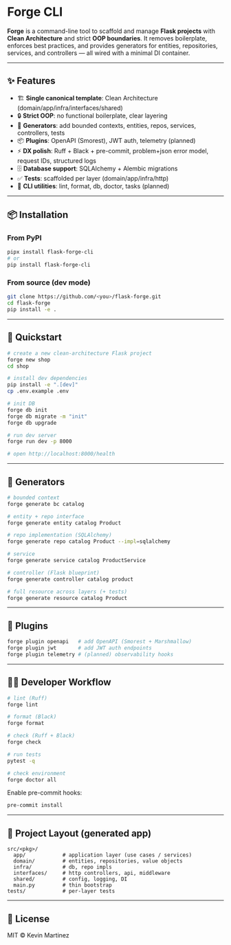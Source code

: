 # Forge CLI

**Forge** is a command-line tool to scaffold and manage **Flask projects** with **Clean Architecture** and strict **OOP boundaries**.
It removes boilerplate, enforces best practices, and provides generators for entities, repositories, services, and controllers — all wired with a minimal DI container.

---

## ✨ Features

- 🏗️ **Single canonical template**: Clean Architecture (domain/app/infra/interfaces/shared)
- 🔒 **Strict OOP**: no functional boilerplate, clear layering
- 🧩 **Generators**: add bounded contexts, entities, repos, services, controllers, tests
- 📦 **Plugins**: OpenAPI (Smorest), JWT auth, telemetry (planned)
- ⚡ **DX polish**: Ruff + Black + pre-commit, problem+json error model, request IDs, structured logs
- 🗄️ **Database support**: SQLAlchemy + Alembic migrations
- ✅ **Tests**: scaffolded per layer (domain/app/infra/http)
- 🔧 **CLI utilities**: lint, format, db, doctor, tasks (planned)

---

## 📦 Installation

### From PyPI

```bash
pipx install flask-forge-cli
# or
pip install flask-forge-cli
```

### From source (dev mode)

```bash
git clone https://github.com/<you>/flask-forge.git
cd flask-forge
pip install -e .
```

---

## 🚀 Quickstart

```bash
# create a new clean-architecture Flask project
forge new shop
cd shop

# install dev dependencies
pip install -e ".[dev]"
cp .env.example .env

# init DB
forge db init
forge db migrate -m "init"
forge db upgrade

# run dev server
forge run dev -p 8000

# open http://localhost:8000/health
```

---

## 🧩 Generators

```bash
# bounded context
forge generate bc catalog

# entity + repo interface
forge generate entity catalog Product

# repo implementation (SQLAlchemy)
forge generate repo catalog Product --impl=sqlalchemy

# service
forge generate service catalog ProductService

# controller (Flask blueprint)
forge generate controller catalog product

# full resource across layers (+ tests)
forge generate resource catalog Product
```

---

## 🔌 Plugins

```bash
forge plugin openapi   # add OpenAPI (Smorest + Marshmallow)
forge plugin jwt       # add JWT auth endpoints
forge plugin telemetry # (planned) observability hooks
```

---

## 🧑‍💻 Developer Workflow

```bash
# lint (Ruff)
forge lint

# format (Black)
forge format

# check (Ruff + Black)
forge check

# run tests
pytest -q

# check environment
forge doctor all
```

Enable pre-commit hooks:

```bash
pre-commit install
```

---

## 📂 Project Layout (generated app)

```
src/<pkg>/
  app/            # application layer (use cases / services)
  domain/         # entities, repositories, value objects
  infra/          # db, repo impls
  interfaces/     # http controllers, api, middleware
  shared/         # config, logging, DI
  main.py         # thin bootstrap
tests/            # per-layer tests
```

---

## 📜 License

MIT © Kevin Martinez
